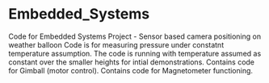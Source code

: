 # Embedded_Systems
Code for Embedded Systems Project - Sensor based camera positioning on weather balloon
Code is for measuring pressure under constatnt temperature assumption.
The code is running with temperature assumed as constant over the smaller heights for intial demonstrations.
Contains code for Gimball (motor control).
Contains code for Magnetometer functioning.

